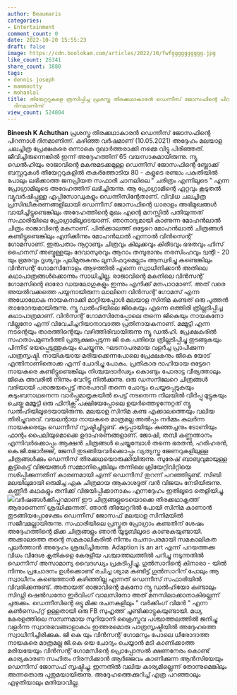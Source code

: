 ```yaml
---
author: Beaumaris
categories:
- Entertainment
comment_count: 0
date: 2022-10-20 15:55:23
draft: false
image: https://cdn.boolokam.com/articles/2022/10/fwfgggggggggg.jpg
like_count: 26341
share_count: 3880
tags:
- dennis joseph
- mammootty
- mohanlal
title: തിയേറ്ററുകളെ ത്രസിപ്പിച്ച പ്രശസ്ത തിരക്കഥാകാരൻ ഡെന്നീസ് ജോസഫിന്റെ പിറന്നാൾ
  ദിനമാണിന്ന്
view_count: 524804
---
```


**Bineesh K Achuthan** പ്രശസ്ത തിരക്കഥാകാരൻ ഡെന്നീസ് ജോസഫിന്റെ പിറന്നാൾ ദിനമാണിന്ന്. കഴിഞ്ഞ വർഷമാണ് (10.05.2021) അദ്ദേഹം മലയാള ചലച്ചിത്ര പ്രേക്ഷകരെ ഒന്നാകെ ദുഖാർത്തരാക്കി നമ്മെ വിട്ടു പിരിഞ്ഞത്. ജീവിച്ചിരുന്നെങ്കിൽ ഇന്ന് അദ്ദേഹത്തിന് 65 വയസാകുമായിരുന്നു. ന്യൂ ഡെൽഹിയും രാജാവിന്റെ മകനുമടക്കമുള്ള ഡെന്നീസ് ജോസഫിന്റെ ബ്ലോക്ക് ബസ്റ്ററുകൾ തീയേറ്ററുകളിൽ തകർത്തോടിയ 80 - കളുടെ രണ്ടാം പകുതിയിൽ പോലും ലഭിക്കാത്ത ജനപ്രിയത സഫാരി ചാനലിലെ " ചരിത്രം എന്നിലൂടെ " എന്ന പ്രോഗ്രാമിലൂടെ അദേഹത്തിന് ലഭിച്ചിരുന്നു. ആ പ്രോഗ്രാമിന്റെ ഏറ്റവും കൂടുതൽ വ്യൂവർഷിപ്പുള്ള എപ്പിസോഡുകളും ഡെന്നീസിന്റേതാണ്. വിവിധ ചലച്ചിത്ര പ്രസിദ്ധീകരണങ്ങളിലായി ഡെന്നീസ് ജോസഫിന്റെ ധാരാളം അഭിമുഖങ്ങൾ വായിച്ചിട്ടുണ്ടെങ്കിലും അദേഹത്തിന്റെ മുഖം എന്റെ മനസ്സിൽ പതിയുന്നത് സഫാരിയിലെ പ്രോഗ്രാമിലൂടെയാണ്. ഞാനാദ്യമായി കാണുന്ന മോഹൻലാൽ ചിത്രം രാജാവിന്റെ മകനാണ്. പിൽക്കാലത്ത് ഒട്ടേറെ മോഹൻലാൽ ചിത്രങ്ങൾ കണ്ടിട്ടുണ്ടെങ്കിലും എനിക്കിന്നും മോഹൻലാൽ എന്നാൽ വിൻസെന്റ് ഗോമസാണ്. ഇരുപതാം നൂറ്റാണ്ടും ചിത്രവും കിലുക്കവും കിരീടവും ഭരതവും ഹിസ് ഹൈനസ് അബ്ദുള്ളയും ദേവാസുരവും ആറാം തമ്പുരാനും നരസിംഹവും ട്വന്റി - 20 യും ഭ്രമരവും ദൃശ്യവും പുലിമുരുകനും ലൂസിഫറുമെല്ലാം ആസ്വദിച്ചു കണ്ടെങ്കിലും വിൻസന്റ് ഗോമസിനോളം ആഴത്തിൽ എന്നെ സ്വാധീനിക്കാൻ അതിലെ കഥാപാത്രങ്ങൾക്കൊന്നും സാധിച്ചില്ല. രാജാവിന്റെ മകനിലെ വിൻസന്റ് ഗോമസിന്റെ ഓരോ ഡയലോഗുകളും ഇന്നും എനിക്ക് മനപാഠമാണ്. അത് വരെ അയൽവക്കത്തെ പയ്യനായിരുന്ന ലാലിനെ വിൻസന്റ് ഗോമസ് എന്ന അധോലോക നായകനാക്കി മാറ്റിയപ്പോൾ മലയാള സിനിമ കണ്ടത് ഒരു പുത്തൻ താരോദയമായിരുന്നു. ന്യൂ ഡൽഹിയിലെ ജികെയും എന്നെ ഒത്തിരി ത്രില്ലടിപ്പിച്ച കഥാപാത്രമാണ്. വിൻസന്റ് ഗോമസിനേപ്പോലെ തന്നെ ജികെയും നായകനോ വില്ലനോ എന്ന് വിവേചിച്ചറിയാനാവാത്ത പ്രതിനായകനാണ്. മമ്മൂട്ടി എന്ന നടന്റെയും താരത്തിന്റെയും വഴിത്തിരിവായിരുന്നു ന്യൂ ഡൽഹി. പ്രേക്ഷകരിൽ സഹതാപമുണർത്തി പ്രത്യക്ഷപ്പെടുന്ന ജി കെ പതിയെ ത്രില്ലടിപ്പിച്ചു തുടങ്ങുകയും പിന്നീട് ഭയപ്പെടുത്തുകയും ചെയ്യുന്നു. ഘടനാപരമായ വളർച്ച പ്രാപിക്കുന്ന പാത്രസൃഷ്ടി. നായികയായ മരിയക്കെന്നപോലെ പ്രേക്ഷകനും ജികെ യോട് എന്തിനാണിതൊക്ക എന്ന് ചോദിച്ചു പോകും. പ്രതികാര ദാഹിയായ ഒട്ടേറെ നായകരെ കണ്ടിട്ടുണ്ടെങ്കിലും നിശ്ചയദാർഢ്യം കൊണ്ടും പോരാട്ട വീര്യത്താലും ജികെ അവരിൽ നിന്നും വേറിട്ടു നിൽക്കുന്നു. ഒരു ഡസനിലേറെ ചിത്രങ്ങൾ വരിയായി പരാജയപ്പെട്ട് താരപദവി തന്നെ ചോദ്യം ചെയ്യപ്പെടുകയും കുടുംബനാഥനെന്ന വാർപ്പുമാതൃകയിൽ പെട്ട് നടനെന്ന നിലയിൽ വീർപ്പു മുട്ടുകയും ചെയ്ത മമ്മൂട്ടി ഒരു ഫിനിക്സ് പക്ഷിയേപ്പോലെ ഉയർത്തെഴുന്നേറ്റത് ന്യൂ ഡൽഹിയിലൂടെയായിരുന്നു. മലയാള സിനിമ കണ്ട എക്കാലത്തെയും വലിയ തിരിച്ചുവരവ്. വയലന്റായ നായകരെ മാത്രമല്ല അൽപ്പം നർമ്മം കലർന്ന നായകരെയും ഡെന്നീസ് സൃഷ്ടിച്ചിട്ടുണ്ട്. കുട്ടപ്പായിയും കുഞ്ഞച്ചനും ടോണിയും ഫാന്റം പൈലിയുമൊക്കെ ഉദാഹരണങ്ങളാണ്. ജോഷി, തമ്പി കണ്ണന്താനം എന്നിവർക്കൊപ്പം ആക്ഷൻ ചിത്രങ്ങൾ ചെയ്യുമ്പോൾ തന്നെ ഭരതൻ, ഹരിഹരൻ, കെ.ജി.ജോർജ്ജ്, ജേസി തുടങ്ങിയവർക്കൊപ്പം വ്യത്യസ്ത ജേണറുകളിലുള്ള ചിത്രങ്ങൾക്കും ഡെന്നീസ് തിരക്കഥയൊരുക്കിയിരുന്നു. സുരേഷ് ബാബുവുമായുള്ള കൂട്ട്കെട്ട് വിജയങ്ങൾ സമ്മാനിച്ചെങ്കിലും തന്നിലെ ക്രിയേറ്റിവിറ്റിയെ നശിപ്പിക്കുന്നതിന് കാരണമായി എന്ന് ഡെന്നീസ് തുറന്ന് പറഞ്ഞിട്ടുണ്ട്. സിബി മലയിലുമായി ഒരുമിച്ച ഏക ചിത്രമായ ആകാശദൂത് വൻ വിജയം നേടിയിരുന്നു. കണ്ണീർ കഥകളും തനിക്ക് വിജയിപ്പിക്കാനാകും എന്നദ്ദേഹം ഇതിലൂടെ തെളിയിച്ചു. ![](https://cdn.boolokam.com/articles/2022/10/fwfgggggggggg.jpg)വർഷങ്ങൾക്കിപ്പുറമാണ് ഈ ചിത്രങ്ങളുടെയൊക്കെ തിരക്കഥാകൃത്ത് ആരാണെന്ന് ശ്രദ്ധിക്കുന്നത്. ഞാൻ തീയേറ്ററിൽ പോയി സിനിമ കാണാൻ തുടങ്ങിയപ്പോഴേക്കും ഡെന്നീസ് ജോസഫ് മലയാള സിനിമയിൽ സജീവമല്ലായിരുന്നു. സഫാരിയിലെ പ്രസ്തുത പ്രോഗ്രാം കണ്ടതിന് ശേഷം അദ്ദേഹത്തിന്റെ മിക്ക ചിത്രങ്ങളും ഞാൻ യൂടൂബിലൂടെ കാണുകയുണ്ടായി. അക്കാലത്തെ തന്റെ സമകാലികരിൽ നിന്നും രചനാപരമായി സമകാലികത പുലർത്താൻ അദ്ദേഹം ശ്രദ്ധിച്ചിരുന്നു. Adaption is an art എന്ന് പറയത്തക്ക വിധം വിദേശ കൃതികളെ കേരളീയ പശ്ചാത്തലത്തിൽ പറിച്ചു നടുന്നതിൽ ഡെന്നീസ് അസാമാന്യ വൈദഗ്ധ്യം പ്രകടിപ്പിച്ചു. ഗുൽസാറിന്റെ കിനാരാ - യിൽ നിന്നും പ്രചോദനം ഉൾക്കൊണ്ട് രചിച്ച ശ്യാമ കണ്ടിട്ട് ഗുൽസാറിന് പോലും ആ സ്വാധീനം കണ്ടെത്താൻ കഴിഞ്ഞില്ല എന്നത് ഡെന്നീസ് സഫാരിയിൽ വിവരിക്കുന്നുണ്ട്. അതായത് രാജാവിന്റെ മകനോ ന്യൂ ഡൽഹിയോ കണ്ടാലും സിഡ്നി ഷെൽഡനോ ഇർവിംഗ് വാലസിനോ അത് മനസിലാക്കാനാകില്ലെന്ന് ചുരുക്കം. ഡെന്നീസിന്റെ ഒട്ടു മിക്ക രചനകളിലും " വർക്കിംഗ് വിമൻ " എന്ന കൺസെപ്റ്റ് ഉള്ളതായി ഒരു FB സുഹൃത്ത് ചൂണ്ടിക്കാട്ടുകയുണ്ടായി. മധ്യ കേരളത്തിലെ സമ്പന്നമായ സുറിയാനി ക്രൈസ്തവ പശ്ചാത്തലത്തിൽ ജനിച്ചു വളർന്ന സ്വാനുഭവങ്ങാളാകാം ഇത്തരമൊരു പാത്രസൃഷ്ടിയിൽ അദ്ദേഹത്തെ സ്വാധീനിച്ചിരിക്കുക. ജി കെ യും വിൻസന്റ് ഗോമസും പോലെ ധീരോദാത്ത നായകരെ മാത്രമല്ല ജി.കെ യെ ചോദ്യം ചെയ്യാൻ മടി കാണിക്കാത്ത മരിയയേയും വിൻസന്റ് ഗോമസിന്റെ പ്രൊപ്പോസൽ ക്ഷണനേരം കൊണ്ട് കാര്യകാരണ സഹിതം നിരസിക്കാൻ ആർജ്ജവം കാണിക്കുന്ന ആൻസിയേയും ഡെന്നീസ് ജോസഫ് സൃഷ്ടിച്ചു. ഇന്നതിൽ വലിയ കാര്യമില്ലെന്ന് തോന്നുമെങ്കിലും അന്നതൊരു പുതുമയായിരുന്നു. അദ്ദേഹത്തെക്കുറിച്ച് എത്ര പറഞ്ഞാലും എഴുതിയാലും മതിയാവില്ല.